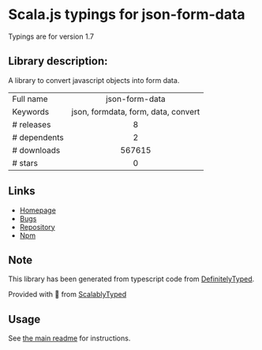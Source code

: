 
# Scala.js typings for json-form-data

Typings are for version 1.7

## Library description:
A library to convert javascript objects into form data.

|                    |                 |
| ------------------ | :-------------: |
| Full name          | json-form-data |
| Keywords           | json, formdata, form, data, convert |
| # releases         | 8 |
| # dependents       | 2 |
| # downloads        | 567615 |
| # stars            | 0 |

## Links
- [Homepage](https://github.com/hyperatom/json-form-data#readme)
- [Bugs](https://github.com/hyperatom/json-form-data/issues)
- [Repository](https://github.com/hyperatom/json-form-data)
- [Npm](https://www.npmjs.com/package/json-form-data)
    


## Note
This library has been generated from typescript code from [DefinitelyTyped](https://definitelytyped.org).

Provided with :purple_heart: from [ScalablyTyped](https://github.com/oyvindberg/ScalablyTyped)

## Usage
See [the main readme](../../readme.md) for instructions.


